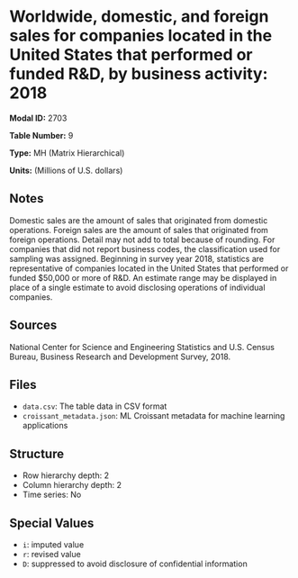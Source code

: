 # Worldwide, domestic, and foreign sales for companies located in the United States that performed or funded R&D, by business activity: 2018

**Modal ID:** 2703

**Table Number:** 9

**Type:** MH (Matrix Hierarchical)

**Units:** (Millions of U.S. dollars)

## Notes

Domestic sales are the amount of sales that originated from domestic operations. Foreign sales are the amount of sales that originated from foreign operations. Detail may not add to total because of rounding. For companies that did not report business codes, the classification used for sampling was assigned. Beginning in survey year 2018, statistics are representative of companies located in the United States that performed or funded $50,000 or more of R&D. An estimate range may be displayed in place of a single estimate to avoid disclosing operations of individual companies.

## Sources

National Center for Science and Engineering Statistics and U.S. Census Bureau, Business Research and Development Survey, 2018.

## Files

- `data.csv`: The table data in CSV format
- `croissant_metadata.json`: ML Croissant metadata for machine learning applications

## Structure

- Row hierarchy depth: 2
- Column hierarchy depth: 2
- Time series: No

## Special Values

- `i`: imputed value
- `r`: revised value
- `D`: suppressed to avoid disclosure of confidential information
